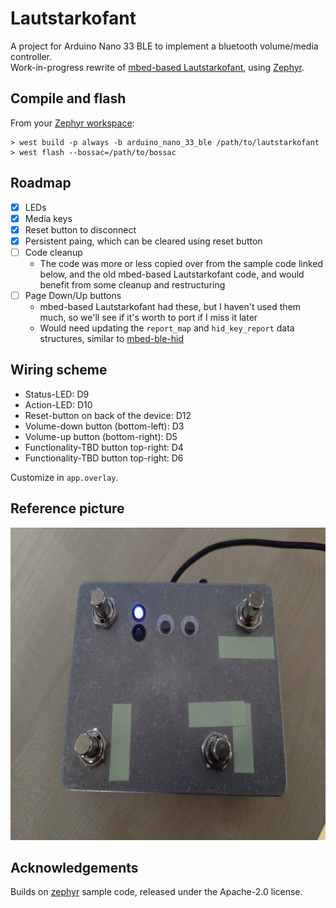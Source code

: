 # Lautstarkofant

A project for Arduino Nano 33 BLE to implement a bluetooth volume/media controller.  
Work-in-progress rewrite of [mbed-based Lautstarkofant](https://github.com/SpiritCroc/Lautstarkofant), using [Zephyr](https://developer.nordicsemi.com/nRF_Connect_SDK/doc/latest/zephyr/boards/arm/arduino_nano_33_ble/doc/index.html).

## Compile and flash

From your [Zephyr workspace](https://docs.zephyrproject.org/latest/develop/getting_started/index.html):

```
> west build -p always -b arduino_nano_33_ble /path/to/lautstarkofant
> west flash --bossac=/path/to/bossac
```

## Roadmap

- [x] LEDs
- [x] Media keys
- [x] Reset button to disconnect
- [x] Persistent paing, which can be cleared using reset button
- [ ] Code cleanup
    - The code was more or less copied over from the sample code linked below, and the old mbed-based Lautstarkofant code, and would benefit from some cleanup and restructuring
- [ ] Page Down/Up buttons
    - mbed-based Lautstarkofant had these, but I haven't used them much, so we'll see if it's worth to port if I miss it later
    - Would need updating the `report_map` and `hid_key_report` data structures, similar to [mbed-ble-hid](https://github.com/SpiritCroc/mbed-ble-hid)

## Wiring scheme

- Status-LED: D9
- Action-LED: D10
- Reset-button on back of the device: D12
- Volume-down button (bottom-left): D3
- Volume-up button (bottom-right): D5
- Functionality-TBD button top-right: D4
- Functionality-TBD button top-right: D6

Customize in `app.overlay`.

## Reference picture

<img src="https://raw.githubusercontent.com/SpiritCroc/Lautstarkofant-Zephyr/master/pictures/lautstarkofant.jpg" height="500"/>

## Acknowledgements

Builds on [zephyr](https://github.com/zephyrproject-rtos/zephyr) sample code, released under the Apache-2.0 license.
